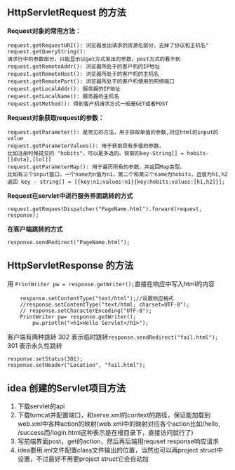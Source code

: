 ## HttpServletRequest 的方法
**Request对象的常用方法：**
```request.getRequestURL(): 浏览器发出请求时的完整URL，包括协议 主机名 端口(如果有)" 
request.getRequestURI(): 浏览器发出请求的资源名部分，去掉了协议和主机名" 
request.getQueryString(): 
请求行中的参数部分，只能显示以get方式发出的参数，post方式的看不到
request.getRemoteAddr(): 浏览器所处于的客户机的IP地址
request.getRemoteHost(): 浏览器所处于的客户机的主机名
request.getRemotePort(): 浏览器所处于的客户机使用的网络端口
request.getLocalAddr(): 服务器的IP地址
request.getLocalName(): 服务器的主机名
request.getMethod(): 得到客户机请求方式一般是GET或者POST
```
**Request对象获取request的参数：**
```
request.getParameter(): 是常见的方法，用于获取单值的参数,对应html的input的value
request.getParameterValues(): 用于获取具有多值的参数，
比如注册时候提交的 "hobits"，可以是多选的。获取的key-String[] = hobits-[[dota],[lol]] 
request.getParameterMap(): 用于遍历所有的参数，并返回Map类型。
比如有三个input窗口，一个name为n值为n1，第二个和第三个name为hobits，且值为h1,h2
返回 key - string[] = [{key:n1;values:n1}{key:hobits;values:[h1,h2]}];
```

**Request在servlet中进行服务界面跳转的方式**
```
request.getRequestDispatcher("PageName.html").forward(request, response);
```
**在客户端跳转的方式**
```
response.sendRedirect("PageName.html");
```

## HttpServletResponse 的方法

用 ```PrintWriter pw = response.getWriter();```直接在响应中写入html的内容
```
	response.setContentType("text/html");//设置响应格式
	//response.setContentType("text/html; charset=UTF-8");
	// response.setCharacterEncoding("UTF-8");
	PrintWriter pw= response.getWriter();
        pw.println("<h1>Hello Servlet</h1>");
```

客户端有两种跳转
302 表示临时跳转```response.sendRedirect("fail.html");```
301 表示永久性跳转
```
response.setStatus(301);
response.setHeader("Location", "fail.html");
```
## idea 创建的Servlet项目方法
1. 下载servlet的api
2. 下载tomcat并配置端口，和serve.xml的context的路径，保证能加载到web.xml中各种action的映射(web.xml中的映射对应各个action比如/hello, /success而/login.html这种表示是在根目录下，直接访问就行了)
3. 写前端界面post，get的action，然后再后端用requset response响应请求
4. idea要用.iml文件配置class文件输出的位置，当然也可以再project struct中设置，不过最好不用要project struct它会自动加

